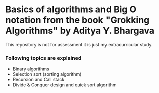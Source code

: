 # Basics of algorithms and Big O notation from the book "Grokking Algorithms" by Aditya Y. Bhargava

This repository is not for assessment it is just my extracurricular study. 

### Following topics are explained

  - Binary algorithms
  - Selection sort (sorting algorithm) 
  - Recursion and Call stack
  - Divide & Conquer design and quick sort algorithm 

